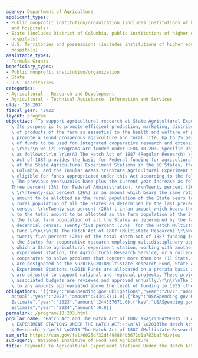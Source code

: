 ```yaml
---
agency: Department of Agriculture
applicant_types:
- Public nonprofit institution/organization (includes institutions of higher education
  and hospitals)
- State (includes District of Columbia, public institutions of higher education and
  hospitals)
- U.S. Territories and possessions (includes institutions of higher education and
  hospitals)
assistance_types:
- Formula Grants
beneficiary_types:
- Public nonprofit institution/organization
- State
- U.S. Territories
categories:
- Agricultural - Research and Development
- Agricultural - Technical Assistance, Information and Services
cfda: '10.203'
fiscal_year: '2022'
layout: program
objective: "To support agricultural research at State Agricultural Experiment Stations.\
  \ Its purpose is to promote efficient production, marketing, distribution, and utilization\
  \ of products of the farm as essential to the health and welfare of people and to\
  \ promote a sound prosperous agriculture and rural life. Up to 25 percent (25%)\
  \ of funds to be used for integrated cooperative research and extension activities.\
  \ \r\n\r\nTwo (2) Programs are funded under CFDA 10.203. Specific Objectives are\
  \ as follows:\r\n \r\n(A) The Hatch Act of 1887 (Regular Research) \r\nThe Hatch\
  \ Act of 1887 provides the basis for Federal funding for agricultural research activities\
  \ at the State Agricultural Experiment Stations in the 50 States, the District of\
  \ Columbia, and the Insular Areas.\r\nState Agricultural Experiment Stations are\
  \ eligible for funds appropriated under this Act according to the following formula:\
  \ The previous year\u2019s base plus the current year increase as follows: \r\n\
  Three percent (3%) for Federal Administration, \r\nTwenty percent (20%) equally,\
  \ \r\nTwenty-six percent (26%) in an amount which bears the same ratio to the total\
  \ amount to be allotted as the rural population of the State bears to the total\
  \ rural population of all the States as determined by the last preceding decennial\
  \ census; \r\nTwenty-six percent (26%) t in an amount which bears the same ratio\
  \ to the total amount to be allotted as the farm population of the State bears to\
  \ the total farm population of all the States as determined by the last preceding\
  \ decennial census. Twenty-five percent (25%)  for the Hatch Multistate Research\
  \ Fund.\r\n\r\n(B) The Hatch Act of 1887 (Multistate Research) \r\nNot less than\
  \ twenty-five percent (25%) of the total Hatch Act of 1887 funding is allotted to\
  \ the States for cooperative research employing multidisciplinary approaches in\
  \ which a State agricultural experiment station, working with another State agricultural\
  \ experiment station, the Agricultural Research Service, or a college or university,\
  \ cooperates to solve problems that concern more than one (1) State. These funds\
  \ are designated as the \u2018\u2018Multistate Research Fund, State Agricultural\
  \ Experiment Stations.\u201D Funds are allocated on a prorata basis and allocations\
  \ are adjusted to support national and regional projects. These projects and their\
  \ associated budgets are reviewed and approved annually.\r\n\r\nThe 25 percent applies\
  \ to any amounts appropriated above the level of funding in 1955 (the base year). "
obligations: '[{"key":"USASpending.gov Obligations","year":"2022","amount":243846921.05},{"key":"SAM.gov
  Actual","year":"2022","amount":243418711.0},{"key":"USASpending.gov Obligations","year":"2023","amount":246739114.16},{"key":"SAM.gov
  Estimate","year":"2023","amount":244357671.0},{"key":"USASpending.gov Obligations","year":"2024","amount":0.0},{"key":"SAM.gov
  Estimate","year":"2024","amount":0.0}]'
permalink: /program/10.203.html
popular_name: "Hatch Act and The Hatch Act of 1887 aka\r\nPAYMENTS TO AGRICULTURAL\
  \ EXPERIMENT STATIONS UNDER THE HATCH ACT:\r\n(A) \u2013The Hatch Act of 1887 (Regular\
  \ Research) \r\n(B) \u2013 The Hatch Act of 1887 (Multistate Research Fund) "
sam_url: https://sam.gov/fal/6025df32df494884b3672d1a783ba5fd/view
sub-agency: National Institute of Food and Agriculture
title: Payments to Agricultural Experiment Stations Under the Hatch Act
---
```

